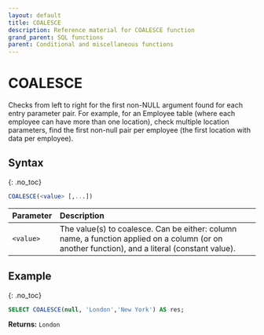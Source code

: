 ```yaml
---
layout: default
title: COALESCE
description: Reference material for COALESCE function
grand_parent: SQL functions
parent: Conditional and miscellaneous functions
---
```


# COALESCE

Checks from left to right for the first non-NULL argument found for each entry parameter pair. For example, for an Employee table (where each employee can have more than one location), check multiple location parameters, find the first non-null pair per employee (the first location with data per employee).

## Syntax
{: .no_toc}

```sql
COALESCE(<value> [,...])
```

| Parameter | Description                                                                                                                                       |
| :--------- | :------------------------------------------------------------------------------------------------------------------------------------------------- |
| `<value>` | The value(s) to coalesce. Can be either: column name,  a function applied on a column (or on another function), and a literal (constant value). |

## Example
{: .no_toc}

```sql
SELECT COALESCE(null, 'London','New York') AS res;
```

**Returns:** `London`
